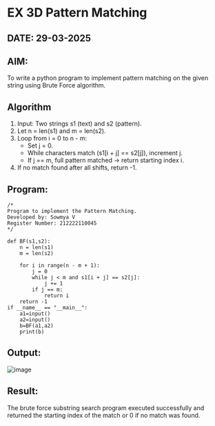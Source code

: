 # EX 3D Pattern Matching
## DATE: 29-03-2025
## AIM:
To write a python program to implement pattern matching on the given string using Brute Force algorithm.

## Algorithm
1. Input: Two strings s1 (text) and s2 (pattern).
2. Let n = len(s1) and m = len(s2).
3. Loop from i = 0 to n - m:
   - Set j = 0.
   - While characters match (s1[i + j] == s2[j]), increment j.
   - If j == m, full pattern matched → return starting index i.
4. If no match found after all shifts, return -1.   

## Program:
```
/*
Program to implement the Pattern Matching.
Developed by: Sowmya V
Register Number: 212222110045
*/

def BF(s1,s2):
    n = len(s1)
    m = len(s2)
    
    for i in range(n - m + 1):
        j = 0
        while j < m and s1[i + j] == s2[j]:
            j += 1
        if j == m:
            return i
    return -1
if __name__ == "__main__":
    a1=input() 
    a2=input() 
    b=BF(a1,a2)
    print(b)

```

## Output:
![image](https://github.com/user-attachments/assets/3bd024ae-e0ad-4a3d-931f-3565b9934229)

## Result:
The brute force substring search program executed successfully and returned the starting index of the match or 0 if no match was found.
